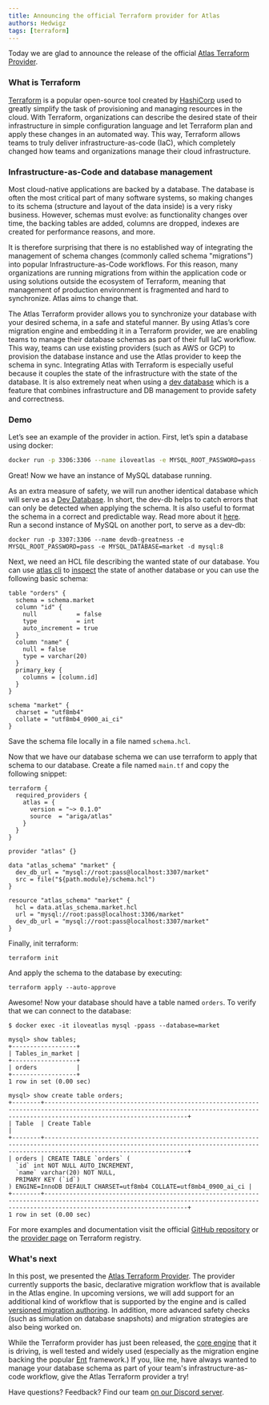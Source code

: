 ```yaml
---
title: Announcing the official Terraform provider for Atlas
authors: Hedwigz
tags: [terraform]
---
```


Today we are glad to announce the release of the official [Atlas Terraform Provider](https://registry.terraform.io/providers/ariga/atlas).

### What is Terraform
[Terraform](https://terraform.io/) is a popular open-source tool created by [HashiCorp](https://www.hashicorp.com/) used to greatly simplify the task of provisioning and managing resources in the cloud. With Terraform, organizations can describe the desired state of their infrastructure in simple configuration language and let Terraform plan and apply these changes in an automated way. This way, Terraform allows teams to truly deliver infrastructure-as-code (IaC), which completely changed how teams and organizations manage their cloud infrastructure. 

### Infrastructure-as-Code and database management
Most cloud-native applications are backed by a database. The database is often the most critical part of many software systems, so making changes to its schema (structure and layout of the data inside) is a very risky business. However, schemas must evolve: as functionality changes over time, the backing tables are added, columns are dropped, indexes are created for performance reasons, and more.  
  
It is therefore surprising that there is no established way of integrating the management of schema changes (commonly called schema "migrations") into popular Infrastructure-as-Code workflows. For this reason, many organizations are running migrations from within the application code or using solutions outside the ecosystem of Terraform, meaning that management of production environment is fragmented and hard to synchronize. Atlas aims to change that.  
  
The Atlas Terraform provider allows you to synchronize your database with your desired schema, in a safe and stateful manner. By using Atlas’s core migration engine and embedding it in a Terraform provider, we are enabling teams to manage their database schemas as part of their full IaC workflow. This way, teams can use existing providers (such as AWS or GCP) to provision the database instance and use the Atlas provider to keep the schema in sync. Integrating Atlas with Terraform is especially useful because it couples the state of the infrastructure with the state of the database. It is also extremely neat when using a [dev database](https://atlasgo.io/dev-database) which is a feature that combines infrastructure and DB management to provide safety and correctness.

### Demo
Let’s see an example of the provider in action.
First, let’s spin a database using docker:
```bash
docker run -p 3306:3306 --name iloveatlas -e MYSQL_ROOT_PASSWORD=pass -e MYSQL_DATABASE=market -d mysql:8
```
Great! Now we have an instance of MySQL database running.

As an extra measure of safety, we will run another identical database which will serve as a [Dev Database](https://atlasgo.io/cli/dev-database). In short, the dev-db helps to catch errors that can only be detected when applying the schema. It is also useful to format the schema in a correct and predictable way. Read more about it [here](https://atlasgo.io/cli/dev-database).  
Run a second instance of MySQL on another port, to serve as a dev-db:

```shell
docker run -p 3307:3306 --name devdb-greatness -e MYSQL_ROOT_PASSWORD=pass -e MYSQL_DATABASE=market -d mysql:8
```

Next, we need an HCL file describing the wanted state of our database. You can use [atlas cli](https://atlasgo.io/cli/getting-started/setting-up) to [inspect](https://atlasgo.io/cli/getting-started/inspection) the state of another database or you can use the following basic schema:
```hcl title="schema.hcl"
table "orders" {
  schema = schema.market
  column "id" {
    null           = false
    type           = int
    auto_increment = true
  }
  column "name" {
    null = false
    type = varchar(20)
  }
  primary_key {
    columns = [column.id]
  }
}

schema "market" {
  charset = "utf8mb4"
  collate = "utf8mb4_0900_ai_ci"
}
``` 
Save the schema file locally in a file named `schema.hcl`.

Now that we have our database schema we can use terraform to apply that schema to our database.
Create a file named `main.tf` and copy the following snippet:
```hcl title="main.tf"
terraform {
  required_providers {
    atlas = {
      version = "~> 0.1.0"
      source  = "ariga/atlas"
    }
  }
}

provider "atlas" {}

data "atlas_schema" "market" {
  dev_db_url = "mysql://root:pass@localhost:3307/market"
  src = file("${path.module}/schema.hcl")
}

resource "atlas_schema" "market" {
  hcl = data.atlas_schema.market.hcl
  url = "mysql://root:pass@localhost:3306/market"  
  dev_db_url = "mysql://root:pass@localhost:3307/market"
}
```
Finally, init terraform:
```shell
terraform init
```
And apply the schema to the database by executing:
```shell
terraform apply --auto-approve
```

Awesome! Now your database should have a table named `orders`. To verify that we can connect to the database:
```shell
$ docker exec -it iloveatlas mysql -ppass --database=market

mysql> show tables;
+------------------+
| Tables_in_market |
+------------------+
| orders           |
+------------------+
1 row in set (0.00 sec)

mysql> show create table orders;
+--------+------------------------------------------------------------------------------------------------------------------------------------------------------------------------------------+
| Table  | Create Table                                                                                                                                                                       |
+--------+------------------------------------------------------------------------------------------------------------------------------------------------------------------------------------+
| orders | CREATE TABLE `orders` (
  `id` int NOT NULL AUTO_INCREMENT,
  `name` varchar(20) NOT NULL,
  PRIMARY KEY (`id`)
) ENGINE=InnoDB DEFAULT CHARSET=utf8mb4 COLLATE=utf8mb4_0900_ai_ci |
+--------+------------------------------------------------------------------------------------------------------------------------------------------------------------------------------------+
1 row in set (0.00 sec)
```

For more examples and documentation visit the official [GitHub repository](https://github.com/ariga/terraform-provider-atlas) or the [provider page](https://registry.terraform.io/providers/ariga/atlas/latest) on Terraform registry.

### What's next

In this post, we presented the [Atlas Terraform Provider](https://registry.terraform.io/providers/ariga/atlas/latest). The provider currently supports the basic, declarative migration workflow that is available in the Atlas engine. In upcoming versions, we will add support for an additional kind of workflow that is supported by the engine and is called [versioned migration authoring](https://entgo.io/blog/2022/03/14/announcing-versioned-migrations/). In addition, more advanced safety checks (such as simulation on database snapshots) and migration strategies are also being worked on.  

While the Terraform provider has just been released, the [core engine](https://github.com/ariga/atlas) that it is driving, is well tested and widely used (especially as the migration engine backing the popular [Ent](https://github.com/ent/ent) framework.) If you, like me, have always wanted to manage your database schema as part of your team's infrastructure-as-code workflow, give the Atlas Terraform provider a try!

Have questions? Feedback? Find our team [on our Discord server](https://discord.gg/zZ6sWVg6NT).
